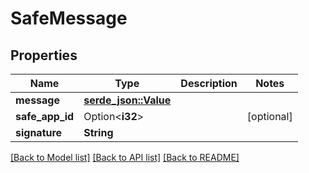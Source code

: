 # SafeMessage

## Properties

Name | Type | Description | Notes
------------ | ------------- | ------------- | -------------
**message** | [**serde_json::Value**](.md) |  | 
**safe_app_id** | Option<**i32**> |  | [optional]
**signature** | **String** |  | 

[[Back to Model list]](../README.md#documentation-for-models) [[Back to API list]](../README.md#documentation-for-api-endpoints) [[Back to README]](../README.md)



